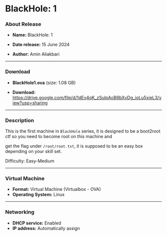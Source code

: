 # BlackHole: 1

### About Release

- **Name:** BlackHole: 1

- **Date release:** 15 June 2024

- **Author:** Amin Aliakbari

---

### Download

- **BlackHole1.ova** (size: 1.08 GB)

- **Download:** https://drive.google.com/file/d/1dEv4qK_zSulpAoB6bXvDg_ioLu5xieL3/view?usp=sharing

---

### Description

This is the first machine in `BlackHole` series, it is designed to be a boot2root ctf so you need to become root on this machine and

get the flag under `/root/root.txt`, it is supposed to be an easy box depending on your skill set.

Difficulty: Easy-Medium

---

### Virtual Machine

- **Format:** Virtual Machine (Virtualbox - OVA)
- **Operating System:** Linux

---

### Networking

- **DHCP service:** Enabled
- **IP address:** Automatically assign
